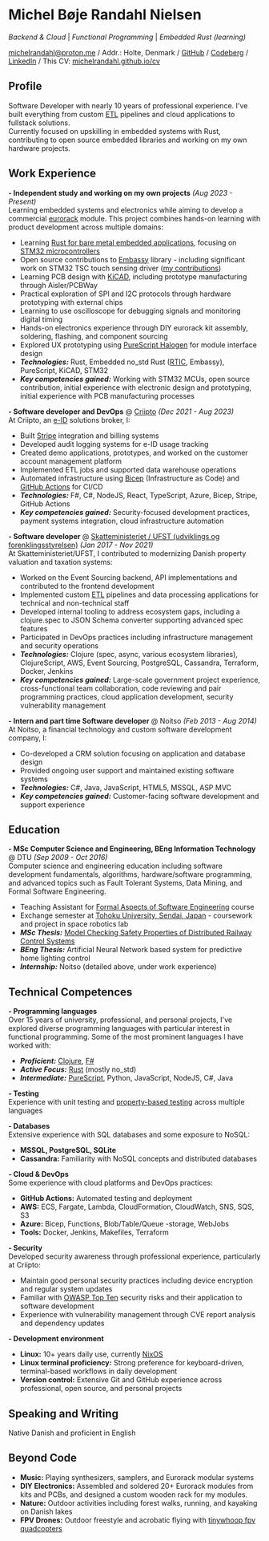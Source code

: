 # Michel Bøje Randahl Nielsen

_Backend & Cloud_ | _Functional Programming_ | _Embedded Rust (learning)_

michelrandahl@proton.me / Addr.: Holte, Denmark / [GitHub](https://github.com/michelrandahl) / [Codeberg](https://codeberg.org/michelrandahl) / [LinkedIn](https://linkedin.com/in/michel-randahl) / This CV: [michelrandahl.github.io/cv](https://michelrandahl.github.io/cv/)

## Profile
Software Developer with nearly 10 years of professional experience. I've built everything from custom [ETL](https://en.wikipedia.org/wiki/Extract,_transform,_load) pipelines and cloud applications to fullstack solutions.<br>
Currently focused on upskilling in embedded systems with Rust, contributing to open source embedded libraries and working on my own hardware projects.

## Work Experience
**- Independent study and working on my own projects** _(Aug 2023 - Present)_<br>
Learning embedded systems and electronics while aiming to develop a commercial [eurorack](https://en.wikipedia.org/wiki/Eurorack) module. This project combines hands-on learning with product development across multiple domains:
- Learning [Rust for bare metal embedded applications](https://www.rust-lang.org/what/embedded), focusing on [STM32 microcontrollers](https://www.st.com/en/microcontrollers-microprocessors/stm32-32-bit-arm-cortex-mcus.html)
- Open source contributions to [Embassy](https://embassy.dev/) library - including significant work on STM32 TSC touch sensing driver ([my contributions](https://github.com/embassy-rs/embassy/commits?author=michelrandahl))
- Learning PCB design with [KiCAD](https://www.kicad.org/), including prototype manufacturing through Aisler/PCBWay
- Practical exploration of SPI and I2C protocols through hardware prototyping with external chips
- Learning to use oscilloscope for debugging signals and monitoring digital timing
- Hands-on electronics experience through DIY eurorack kit assembly, soldering, flashing, and component sourcing
- Explored UX prototyping using [PureScript Halogen](https://purescript-halogen.github.io/purescript-halogen/) for module interface design
- **_Technologies:_** Rust, Embedded no_std Rust ([RTIC](https://rtic.rs/2/book/en/), Embassy), PureScript, KiCAD, STM32
- **_Key competencies gained:_** Working with STM32 MCUs, open source contribution, initial experience with electronic design and prototyping, initial experience with PCB manufacturing processes

**- Software developer and DevOps** @ [Criipto](https://criipto.com) _(Dec 2021 - Aug 2023)_<br>
At Criipto, an [e-ID](https://en.wikipedia.org/wiki/Electronic_identification) solutions broker, I:
- Built [Stripe](https://stripe.com/en-dk) integration and billing systems
- Developed audit logging systems for e-ID usage tracking
- Created demo applications, prototypes, and worked on the customer account management platform
- Implemented ETL jobs and supported data warehouse operations
- Automated infrastructure using [Bicep](https://learn.microsoft.com/en-us/azure/azure-resource-manager/bicep/overview?tabs=bicep) (Infrastructure as Code) and [GitHub Actions](https://docs.github.com/en/actions) for CI/CD
- **_Technologies:_** F#, C#, NodeJS, React, TypeScript, Azure, Bicep, Stripe, GitHub Actions
- **_Key competencies gained:_** Security-focused development practices, payment systems integration, cloud infrastructure automation

**- Software developer** @ [Skatteministeriet / UFST (udviklings og forenklingsstyrelsen)](https://www.ufst.dk/) _(Jan 2017 - Nov 2021)_<br>
At Skatteministeriet/UFST, I contributed to modernizing Danish property valuation and taxation systems:
- Worked on the Event Sourcing backend, API implementations and contributed to the frontend development
- Implemented custom [ETL](https://en.wikipedia.org/wiki/Extract,_transform,_load) pipelines and data processing applications for technical and non-technical staff
- Developed internal tooling to address ecosystem gaps, including a clojure.spec to JSON Schema converter supporting advanced spec features
- Participated in DevOps practices including infrastructure management and security operations
- **_Technologies:_** Clojure (spec, async, various ecosystem libraries), ClojureScript, AWS, Event Sourcing, PostgreSQL, Cassandra, Terraform, Docker, Jenkins
- **_Key competencies gained:_** Large-scale government project experience, cross-functional team collaboration, code reviewing and pair programming practices, cloud application development, security vulnerability management

**- Intern and part time Software developer** @ Noitso _(Feb 2013 - Aug 2014)_<br>
At Noitso, a financial technology and custom software development company, I:
- Co-developed a CRM solution focusing on application and database design
- Provided ongoing user support and maintained existing software systems
- **_Technologies:_** C#, Java, JavaScript, HTML5, MSSQL, ASP MVC
- **_Key competencies gained:_** Customer-facing software development and support experience

## Education
**- MSc Computer Science and Engineering, BEng Information Technology** @ DTU _(Sep 2009 - Oct 2016)_<br>
Computer science and engineering education including software development fundamentals, algorithms, hardware/software programming, and advanced topics such as Fault Tolerant Systems, Data Mining, and Formal Software Engineering.
- Teaching Assistant for [Formal Aspects of Software Engineering](https://kurser.dtu.dk/course/02263) course
- Exchange semester at [Tohoku University, Sendai, Japan](https://www.eng.tohoku.ac.jp/english/) - coursework and project in space robotics lab
- **_MSc Thesis:_** [Model Checking Safety Properties of Distributed Railway Control Systems](http://www2.imm.dtu.dk/pubdb/edoc/imm6955.pdf)
- **_BEng Thesis:_** Artificial Neural Network based system for predictive home lighting control
- **_Internship:_** Noitso (detailed above, under work experience)

## Technical Competences
**- Programming languages**<br>
Over 15 years of university, professional, and personal projects, I've explored diverse programming languages with particular interest in functional programming. Some of the most prominent languages I have worked with:
- **_Proficient:_** [Clojure](https://clojure.org/), [F#](https://dotnet.microsoft.com/en-us/languages/fsharp)
- **_Active Focus:_** [Rust](https://www.rust-lang.org/) (mostly no_std)
- **_Intermediate:_** [PureScript](https://www.purescript.org/), Python, JavaScript, NodeJS, C#, Java

**- Testing**<br>
Experience with unit testing and [property-based testing](https://en.wikipedia.org/wiki/Software_testing#Property_testing) across multiple languages

**- Databases**<br>
Extensive experience with SQL databases and some exposure to NoSQL:
- **MSSQL, PostgreSQL, SQLite**
- **Cassandra:** Familiarity with NoSQL concepts and distributed databases

**- Cloud & DevOps**<br>
Some experience with cloud platforms and DevOps practices:
- **GitHub Actions:** Automated testing and deployment
- **AWS:** ECS, Fargate, Lambda, CloudFormation, CloudWatch, SNS, SQS, S3
- **Azure:** Bicep, Functions, Blob/Table/Queue -storage, WebJobs
- **Tools:** Docker, Jenkins, Makefiles, Terraform

**- Security**<br>
Developed security awareness through professional experience, particularly at Criipto:
- Maintain good personal security practices including device encryption and regular system updates
- Familiar with [OWASP Top Ten](https://owasp.org/www-project-top-ten/) security risks and their application to software development
- Experience with vulnerability management through CVE report analysis and dependency updates

**- Development environment**
- **Linux:** 10+ years daily use, currently [NixOS](https://nixos.org/)
- **Linux terminal proficiency:** Strong preference for keyboard-driven, terminal-based workflows in daily development
- **Version control:** Extensive Git and GitHub experience across professional, open source, and personal projects

## Speaking and Writing
Native Danish and proficient in English

## Beyond Code
- **Music:** Playing synthesizers, samplers, and Eurorack modular systems
- **DIY Electronics:** Assembled and soldered 20+ Eurorack modules from kits and PCBs, and designed a custom wooden rack for my modules.
- **Nature:** Outdoor activities including forest walks, running, and kayaking on Danish lakes
- **FPV Drones:** Outdoor freestyle and acrobatic flying with [tinywhoop fpv quadcopters](https://en.everybodywiki.com/Tiny_Whoop)

